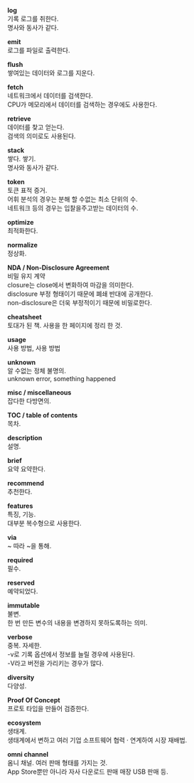 



<p data-ke-size="size16"><b>log</b><br />기록 로그를 취한다.<br />명사와 동사가 같다.</p>

<p data-ke-size="size16"><b>emit</b><br />로그를 파일로 출력한다.</p>

<p data-ke-size="size16"><b>flush</b><br />쌓여있는 데이터와 로그를 지운다.</p>

<p data-ke-size="size16"><b>fetch</b><br />네트워크에서 데이터를 검색한다.<br />CPU가 메모리에서 데이터를 검색하는 경우에도 사용한다.</p>

<p data-ke-size="size16"><b>retrieve</b><br />데이터를 찾고 얻는다.<br />검색의 의미로도 사용된다.</p>

<p data-ke-size="size16"><b>stack</b><br />쌓다. 쌓기.<br />명사와 동사가 같다.</p>

<p data-ke-size="size16"><b>token</b><br />토큰 표적 증거.<br />어휘 분석의 경우는 분해 할 수없는 최소 단위의 수.<br />네트워크 등의 경우는 입찰을주고받는 데이터의 수.</p>

<p data-ke-size="size16"><b>optimize</b><br />최적화한다.</p>

<p data-ke-size="size16"><b>normalize</b><br />정상화.</p>

<p data-ke-size="size16"><b>NDA / Non-Disclosure Agreement</b><br />비밀 유지 계약<br />closure는 close에서 변화하여 마감을 의미한다.<br />disclosure 부정 형태이기 때문에 폐쇄 반대에 공개한다.<br />non-disclosure은 더욱 부정적이기 때문에 비밀로한다.</p>

<p data-ke-size="size16"><b>cheatsheet</b><br />토대가 된 책.<span>&nbsp;</span>사용을 한 페이지에 정리 한 것.</p>

<p data-ke-size="size16"><b>usage</b><br />사용 방법, 사용 방법</p>

<p data-ke-size="size16"><b>unknown</b><br />알 수없는 정체 불명의.<br />unknown error, something happened</p>

<p data-ke-size="size16"><b>misc / miscellaneous</b><br />잡다한 다방면의.</p>

<p data-ke-size="size16"><b>TOC / table of contents</b><br />목차.</p>

<p data-ke-size="size16"><b>description</b><br />설명.</p>

<p data-ke-size="size16"><b>brief</b><br />요약 요약한다.</p>

<p data-ke-size="size16"><b>recommend</b><br />추천한다.</p>

<p data-ke-size="size16"><b>features</b><br />특징, 기능.<br />대부분 복수형으로 사용한다.</p>

<p data-ke-size="size16"><b>via</b><br />~ 따라 ~을 통해.</p>

<p data-ke-size="size16"><b>required</b><br />필수.</p>

<p data-ke-size="size16"><b>reserved</b><br />예약되었다.</p>

<p data-ke-size="size16"><b>immutable</b><br />불변.<br />한 번 만든 변수의 내용을 변경하지 못하도록하는 의미.</p>

<p data-ke-size="size16"><b>verbose</b><br />중복.<span>&nbsp;</span>자세한.<br />-v로 기록 옵션에서 정보를 늘릴 경우에 사용된다.<br />-V라고 버전을 가리키는 경우가 많다.</p>

<p data-ke-size="size16"><b>diversity</b><br />다양성.</p>

<p data-ke-size="size16"><b>Proof Of Concept</b><br />프로토 타입을 만들어 검증한다.</p>

<p data-ke-size="size16"><b>ecosystem</b><br />생태계.<br />생태계에서 변하고 여러 기업 소프트웨어 협력 &middot; 연계하여 시장 재배법.</p>

<p data-ke-size="size16"><b>omni channel</b><br />옴니 채널.<span>&nbsp;</span>여러 판매 형태를 가지는 것.<br />App Store뿐만 아니라 자사 다운로드 판매 매장 USB 판매 등.</p>
<!--stackedit_data:
eyJoaXN0b3J5IjpbNjAxNjE4MzVdfQ==
-->
